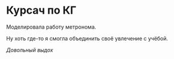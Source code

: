 # Курсач по КГ
Моделировала работу метронома.

Ну хоть где-то я смогла объединить своё увлечение с учёбой. 

*Довольный выдох*
